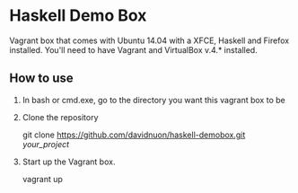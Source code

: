 # Haskell Demo Box

Vagrant box that comes with Ubuntu 14.04 with a XFCE, Haskell and Firefox installed.
You'll need to have Vagrant and VirtualBox v.4.\* installed.

## How to use

1. In bash or cmd.exe, go to the directory you want this vagrant box to be
2. Clone the repository
	
	git clone https://github.com/davidnuon/haskell-demobox.git *your_project*

3. Start up the Vagrant box.
	
	vagrant up 
